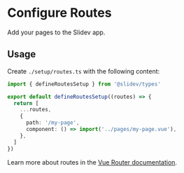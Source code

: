 # Configure Routes

<Environment type="client" />

Add your pages to the Slidev app.

## Usage

Create `./setup/routes.ts` with the following content:

```ts
import { defineRoutesSetup } from '@slidev/types'

export default defineRoutesSetup((routes) => {
  return [
    ...routes,
    {
      path: '/my-page',
      component: () => import('../pages/my-page.vue'),
    },
  ]
})
```

Learn more about routes in the [Vue Router documentation](https://router.vuejs.org/).
